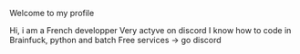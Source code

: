 Welcome to my profile 

Hi, i am a French developper
Very actyve on discord 
I know how to code in Brainfuck, python and batch
Free services → go discord 

